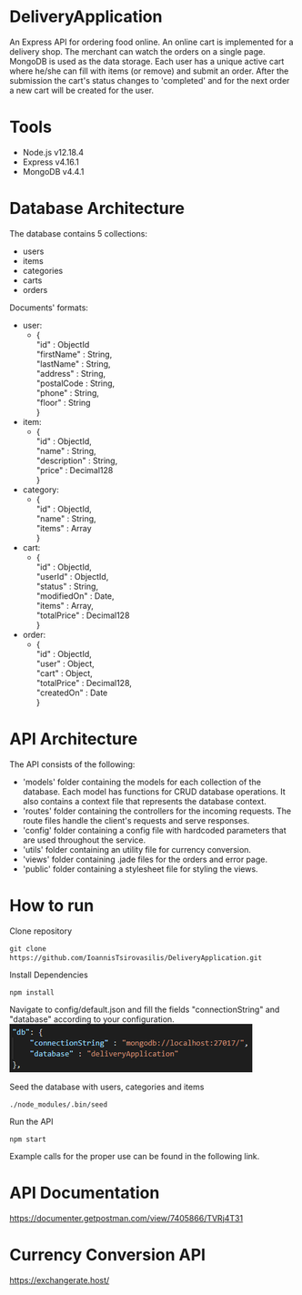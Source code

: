 # DeliveryApplication
An Express API for ordering food online. An online cart is implemented for a delivery shop. The merchant can watch the orders on a single page. MongoDB is used as the data storage.
Each user has a unique active cart where he/she can fill with items (or remove) and submit an order. After the submission the cart's status changes to 'completed' and for the next order a new cart will be created for the user.

# Tools
- Node.js v12.18.4
- Express v4.16.1
- MongoDB v4.4.1

# Database Architecture
The database contains 5 collections:
- users
- items
- categories
- carts
- orders

Documents' formats:
- user:
  - {  
      "id" : ObjectId  
      "firstName" : String,  
      "lastName" : String,  
      "address" : String,  
      "postalCode : String,  
      "phone" : String,  
      "floor" : String  
  }
- item:
  - {  
    "id" : ObjectId,  
    "name" : String,  
    "description" : String,  
    "price" : Decimal128  
  }
- category:
  - {  
  "id" : ObjectId,  
  "name" : String,  
  "items" : Array  
  }
- cart:
  - {  
  "id" : ObjectId,  
  "userId" : ObjectId,  
  "status" : String,  
  "modifiedOn" : Date,  
  "items" : Array,  
  "totalPrice" : Decimal128   
  }
- order:
  - {  
  "id" : ObjectId,  
  "user" : Object,  
  "cart" : Object,  
  "totalPrice" : Decimal128,  
  "createdOn" : Date  
  }

# API Architecture
The API consists of the following: 
- 'models' folder containing the models for each collection of the database. Each model has functions for CRUD database operations. It also contains a context file that represents the database context.
- 'routes' folder containing the controllers for the incoming requests. The route files handle the client's requests and serve responses.
- 'config' folder containing a config file with hardcoded parameters that are used throughout the service.
- 'utils' folder containing an utility file for currency conversion.
- 'views' folder containing .jade files for the orders and error page.
- 'public' folder containing a stylesheet file for styling the views.

# How to run
Clone repository
```
git clone https://github.com/IoannisTsirovasilis/DeliveryApplication.git
```
Install Dependencies
```
npm install
```
Navigate to config/default.json and fill the fields "connectionString" and "database" according to your configuration.
![alt text](https://github.com/IoannisTsirovasilis/DeliveryApplication/blob/main/dbConfig.png "Db Config")

Seed the database with users, categories and items
```
./node_modules/.bin/seed
```
Run the API
```
npm start
```
Example calls for the proper use can be found in the following link.

# API Documentation
https://documenter.getpostman.com/view/7405866/TVRj4T31

# Currency Conversion API
https://exchangerate.host/
